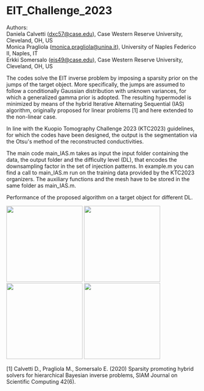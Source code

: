 # EIT_Challenge_2023

Authors: <br> 
Daniela Calvetti (dxc57@case.edu), Case Western Reserve University, Cleveland, OH, US <br> 
Monica Pragliola (monica.pragliola@unina.it), University of Naples Federico II, Naples, IT<br> 
Erkki Somersalo (ejs49@case.edu), Case Western Reserve University, Cleveland, OH, US

The codes solve the EIT inverse problem by imposing a sparsity prior on the jumps of the target object. More specifically, the jumps are assumed to follow a conditionally Gaussian distribution with unknown variances, for which a generalized gamma prior is adopted. The resulting hypermodel is minimized by means of the hybrid Iterative Alternating Sequential (IAS) algorithm, originally proposed for linear problems [1] and here extended to the non-linear case.

In line with the Kuopio Tomography Challenge 2023 (KTC2023) guidelines, for which the codes have been designed, the output is the segmentation via the Otsu's method of the reconstructed conductivities.

The main code main_IAS.m takes as input the input folder containing the data, the output folder and the difficulty level (DL), that encodes the downsampling factor in the set of injection patterns. In example.m you can find a call to main_IAS.m run on the training data provided by the KTC2023 organizers. The auxiliary functions and the mesh have to be stored in the same folder as main_IAS.m.




Performance of the proposed algorithm on a target object for different DL.

<img src="https://github.com/MonicaPragliola/EIT_Challenge_2023/assets/122533069/0ca6c35f-d275-450a-940a-a5a52502e02b" width="200">
<img src="https://github.com/MonicaPragliola/EIT_Challenge_2023/assets/122533069/8af11afb-7af8-496b-93f0-c25e86171fe9" width="200">
<img src="https://github.com/MonicaPragliola/EIT_Challenge_2023/assets/122533069/1828433e-60d4-48a3-874b-96106a64081a" width="200">
<img src="https://github.com/MonicaPragliola/EIT_Challenge_2023/assets/122533069/b5028368-a7b3-4b7b-9173-60de37deb419" width="200">




[1] Calvetti D., Pragliola M., Somersalo E. (2020) Sparsity promoting hybrid solvers for hierarchical Bayesian inverse problems, SIAM Journal on Scientific Computing 42(6).



